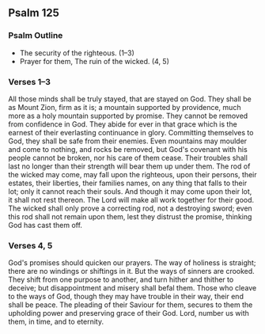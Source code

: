 ## Psalm 125

### Psalm Outline

- The security of the righteous. (1–3)
- Prayer for them, The ruin of the wicked. (4, 5)

### Verses 1–3

All those minds shall be truly stayed, that are stayed on God. They shall be as Mount Zion, firm as it is; a mountain supported by providence, much more as a holy mountain supported by promise. They cannot be removed from confidence in God. They abide for ever in that grace which is the earnest of their everlasting continuance in glory. Committing themselves to God, they shall be safe from their enemies. Even mountains may moulder and come to nothing, and rocks be removed, but God's covenant with his people cannot be broken, nor his care of them cease. Their troubles shall last no longer than their strength will bear them up under them. The rod of the wicked may come, may fall upon the righteous, upon their persons, their estates, their liberties, their families names, on any thing that falls to their lot; only it cannot reach their souls. And though it may come upon their lot, it shall not rest thereon. The Lord will make all work together for their good. The wicked shall only prove a correcting rod, not a destroying sword; even this rod shall not remain upon them, lest they distrust the promise, thinking God has cast them off.

### Verses 4, 5

God's promises should quicken our prayers. The way of holiness is straight; there are no windings or shiftings in it. But the ways of sinners are crooked. They shift from one purpose to another, and turn hither and thither to deceive; but disappointment and misery shall befal them. Those who cleave to the ways of God, though they may have trouble in their way, their end shall be peace. The pleading of their Saviour for them, secures to them the upholding power and preserving grace of their God. Lord, number us with them, in time, and to eternity.

